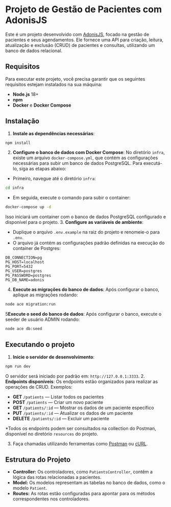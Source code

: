 # Projeto de Gestão de Pacientes com AdonisJS
Este é um projeto desenvolvido com [AdonisJS](https://adonisjs.com/), focado na gestão de pacientes e seus agendamentos. Ele fornece uma API para criação, leitura, atualização e exclusão (CRUD) de pacientes e consultas, utilizando um banco de dados relacional.
## Requisitos
Para executar este projeto, você precisa garantir que os seguintes requisitos estejam instalados na sua máquina:
- **Node.js** 18+
- **npm**
- **Docker** e **Docker Compose**

## Instalação
1. **Instale as dependências necessárias**:
``` bash
npm install
```
2. **Configure o banco de dados com Docker Compose**: No diretório `infra`, existe um arquivo `docker-compose.yml`, que contém as configurações necessárias para subir um banco de dados PostgreSQL. Para executá-lo, siga as etapas abaixo:

- Primeiro, navegue até o diretório `infra`:
``` bash
cd infra
```
- Em seguida, execute o comando para subir o container:
``` bash
docker-compose up -d
```
Isso iniciará um container com o banco de dados PostgreSQL configurado e disponível para o projeto.
3. **Configure as variáveis de ambiente**:
  - Duplique o arquivo `.env.example` na raiz do projeto e renomeie-o para `.env`.
  - O arquivo já contém as configurações padrão definidas na execução do container de Postgres:
``` env
DB_CONNECTION=pg
PG_HOST=localhost
PG_PORT=5432
PG_USER=postgres
PG_PASSWORD=postgres
PG_DB_NAME=adonis
```
4. **Execute as migrações do banco de dados**: Após configurar o banco, aplique as migrações rodando:
``` bash
node ace migration:run
```
5**Execute o seed do banco de dados**: Após configurar o banco, execute o seeder de usuário ADMIN rodando:
``` bash
node ace db:seed
```
## Executando o projeto
1. **Inicie o servidor de desenvolvimento**:
``` bash
npm run dev
```
O servidor será iniciado por padrão em: `http://127.0.0.1:3333`.
2. **Endpoints disponíveis**:
   Os endpoints estão organizados para realizar as operações de CRUD. Exemplos:
  - **GET** `/patients` — Listar todos os pacientes
  - **POST** `/patients` — Criar um novo paciente
  - **GET** `/patients/:id` — Mostrar os dados de um paciente específico
  - **PUT** `/patients/:id` — Atualizar os dados de um paciente
  - **DELETE** `/patients/:id` — Excluir um paciente

*Todos os endpoints podem ser consultados na collection do Postman, disponível no diretório `resources` do projeto.

3. Faça chamadas utilizando ferramentas como [Postman](https://www.postman.com/) ou [cURL](https://curl.se/).

## Estrutura do Projeto
- **Controller:** Os controladores, como `PatientsController`, contêm a lógica das rotas relacionadas a pacientes.
- **Model:** Os modelos representam as tabelas no banco de dados, como o modelo `Patient`.
- **Routes:** As rotas estão configuradas para apontar para os métodos correspondentes nos controladores.
